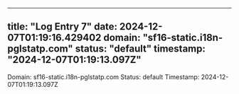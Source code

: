 
---
title: "Log Entry 7"
date: 2024-12-07T01:19:16.429402
domain: "sf16-static.i18n-pglstatp.com"
status: "default"
timestamp: "2024-12-07T01:19:13.097Z"
---

Domain: sf16-static.i18n-pglstatp.com
Status: default
Timestamp: 2024-12-07T01:19:13.097Z
